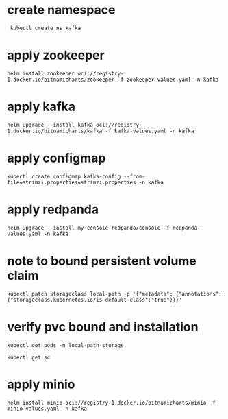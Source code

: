 # create namespace
` kubectl create ns kafka`
# apply zookeeper
`helm install zookeeper oci://registry-1.docker.io/bitnamicharts/zookeeper -f zookeeper-values.yaml -n kafka`
# apply kafka
`helm upgrade --install kafka oci://registry-1.docker.io/bitnamicharts/kafka -f kafka-values.yaml -n kafka`
# apply configmap
`kubectl create configmap kafka-config --from-file=strimzi.properties=strimzi.properties -n kafka`
# apply redpanda
`helm upgrade --install my-console redpanda/console -f redpanda-values.yaml -n kafka`
# note to bound persistent volume claim
`kubectl patch storageclass local-path -p '{"metadata": {"annotations":{"storageclass.kubernetes.io/is-default-class":"true"}}}'`
# verify pvc bound and installation
`kubectl get pods -n local-path-storage`

`kubectl get sc`
# apply minio
`helm install minio oci://registry-1.docker.io/bitnamicharts/minio -f minio-values.yaml -n kafka`


